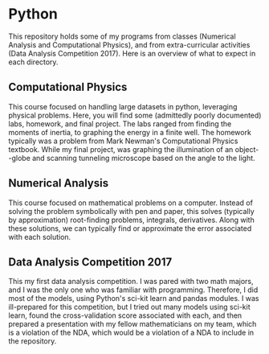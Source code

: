# Python
This repository holds some of my programs from classes (Numerical Analysis and Computational Physics), and from extra-curricular activities (Data Analysis Competition 2017). Here is an overview of what to expect in each directory.

## Computational Physics
This course focused on handling large datasets in python, leveraging physical problems. Here, you will find some (admittedly poorly documented) labs, homework, and final project. The labs ranged from finding the moments of inertia, to graphing the energy in a finite well. The homework typically was a problem from Mark Newman's Computational Physics textbook. While my final project, was graphing the illumination of an object--globe and scanning tunneling microscope based on the angle to the light.

## Numerical Analysis
This course focused on mathematical problems on a computer. Instead of solving the problem symbolically with pen and paper, this solves (typically by approximation) root-finding problems, integrals, derivatives. Along with these solutions, we can typically find or approximate the error associated with each solution.

## Data Analysis Competition 2017
This my first data analysis competition. I was pared with two math majors, and I was the only one who was familiar with programming. Therefore, I did most of the models, using Python's sci-kit learn and pandas modules. I was ill-prepared for this competition, but I tried out many models using sci-kit learn, found the cross-validation score associated with each, and then prepared a presentation with my fellow mathematicians on my team, which is a violation of the NDA, which would be a violation of a NDA to include in the repository.
